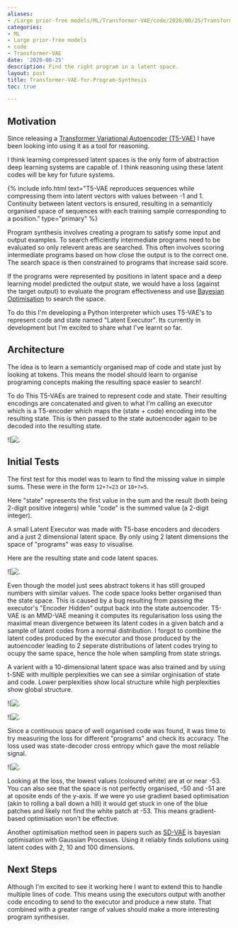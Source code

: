 ```yaml
---
aliases:
- /Large prior-free models/ML/Transformer-VAE/code/2020/08/25/Transformer-VAE-for-Program-Synthesis
categories:
- ML
- Large prior-free models
- code
- Transformer-VAE
date: '2020-08-25'
description: Find the right program in a latent space.
layout: post
title: Transformer-VAE-for-Program-Synthesis
toc: true

---
```


## Motivation

Since releasing a [Transformer Variational Autoencoder (T5-VAE)](https://fraser-greenlee.github.io/2020/08/13/Transformers-as-Variational-Autoencoders.html) I have been looking into using it as a tool for reasoning.

I think learning compressed latent spaces is the only form of abstraction deep learning systems are capable of. I think reasoning using these latent codes will be key for future systems.

{% include info.html text="T5-VAE reproduces sequences while compressing them into latent vectors with values between -1 and 1. Continuity between latent vectors is ensured, resulting in a semanticly organised space of sequences with each training sample corresponding to a position." type="primary" %}

Program synthesis involves creating a program to satisfy some input and output examples.
To search efficiently intermediate programs need to be evaluated so only relevent areas are searched.
This often involves scoring intermediate programs based on how close the output is to the correct one.
The search space is then constrained to programs that increase said score.

If the programs were represented by positions in latent space and a deep learning model predicted the output state, we would have a loss (against the target output) to evaluate the program effectiveness and use [Bayesian Optimisation](https://nbviewer.jupyter.org/github/krasserm/bayesian-machine-learning/blob/master/variational_autoencoder_opt.ipynb) to search the space.

To do this I'm developing a Python interpreter which uses T5-VAE's to represent code and state named "Latent Executor". Its currently in development but I'm excited to share what I've learnt so far.

## Architecture

The idea is to learn a semanticly organised map of code and state just by looking at tokens. This means the model should learn to organise programing concepts making the resulting space easier to search!

To do This T5-VAEs are trained to represent code and state. Their resulting encodings are concatenated and given to what I'm calling an executor which is a T5-encoder which maps the (state + code) encoding into the resulting state. This is then passed to the state autoencoder again to be decoded into the resulting state.

![![.](prog_synth/latent_executor.png "The Latent Executor")

## Initial Tests

The first test for this model was to learn to find the missing value in simple sums.
These were in the form `12+?=23` or `10+?=5`.

Here "state" represents the first value in the sum and the result (both being 2-digit positive integers) while "code" is the summed value (a 2-digit integer).

A small Latent Executor was made with T5-base encoders and decoders and a just 2 dimensional latent space.
By only using 2 latent dimensions the space of "programs" was easy to visualise.

Here are the resulting state and code latent spaces.

![![.](prog_synth/joint_latent_pos.png "Here darker values represent higher values from -99 to 99.")

Even though the model just sees abstract tokens it has still grouped numbers with similar values.
The code space looks better organised than the state space.
This is caused by a bug resulting from passing the executor's "Encoder Hidden" output back into the state autoencoder.
T5-VAE is an MMD-VAE meaning it computes its regularisation loss using the maximal mean divergence between its latent codes in a given batch and a sample of latent codes from a normal distribution. I forgot to combine the latent codes produced by the executor and those produced by the autoencoder leading to 2 seperate distributions of latent codes trying to ocupy the same space, hence the hole when sampling from state strings.

A varient with a 10-dimensional latent space was also trained and by using t-SNE with multiple perplexities we can see a similar orginisation of state and code.
Lower perplexities show local structure while high perplexities show global structure.

![![.](prog_synth/code_tsne.png "Code, note the similar split between small and large values.")

![![.](prog_synth/state_tsne.png "State, note the similar hole shape only visible at 100 perplexity.")

Since a continuous space of well organised code was found, it was time to try measuring the loss for different "programs" and check its accuracy.
The loss used was state-decoder cross entropy which gave the most reliable signal.

![![.](prog_synth/dec_ce_71m53eq18.png "Loss for the sum 71+?=18, the correct answer is -53.")

Looking at the loss, the lowest values (coloured white) are at or near -53.
You can also see that the space is not perfectly organised, -50 and -51 are at oposite ends of the y-axis.
If we were yo use gradient based optimisation (akin to rolling a ball down a hill) it would get stuck in one of the blue patches and likely not find the white patch at -53.
This means gradient-based optimisation won't be effective.

Another optimisation method seen in papers such as [SD-VAE](https://arxiv.org/abs/1802.08786) is bayesian optimisation with Gaussian Processes.
Using it reliably finds solutions using latent codes with 2, 10 and 100 dimensions.

## Next Steps

Although I'm excited to see it working here I want to extend this to handle multiple lines of code.
This means using the executors output with another code encoding to send to the executor and produce a new state.
That combined with a greater range of values should make a more interesting program synthesiser.
